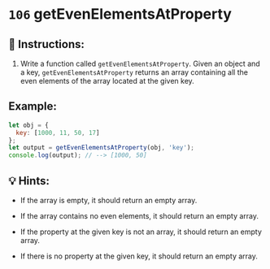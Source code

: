 # `106` getEvenElementsAtProperty

## 📝 Instructions:

1. Write a function called `getEvenElementsAtProperty`. Given an object and a key, `getEvenElementsAtProperty` returns an array containing all the even elements of the array located at the given key.

## Example:

```js
let obj = {
  key: [1000, 11, 50, 17]
};
let output = getEvenElementsAtProperty(obj, 'key');
console.log(output); // --> [1000, 50]
```
## 💡 Hints:

* If the array is empty, it should return an empty array.

* If the array contains no even elements, it should return an empty array.

* If the property at the given key is not an array, it should return an empty array.

* If there is no property at the given key, it should return an empty array.
